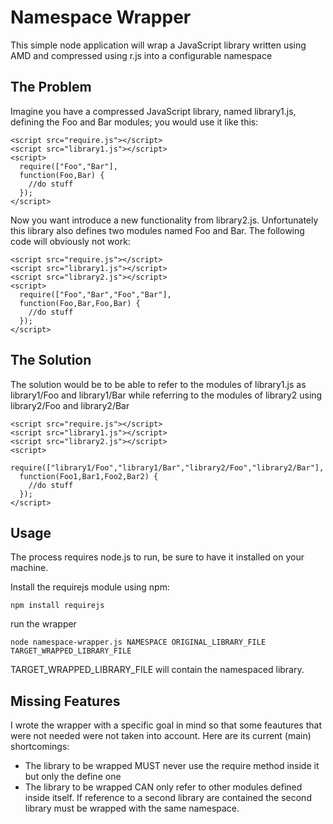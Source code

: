 # Namespace Wrapper #

This simple node application will wrap a JavaScript library written using AMD and compressed using r.js into a configurable namespace

## The Problem ##

Imagine you have a compressed JavaScript library, named library1.js, defining the Foo and Bar modules; you would use it like this:
```
<script src="require.js"></script>
<script src="library1.js"></script>
<script>
  require(["Foo","Bar"],
  function(Foo,Bar) {
    //do stuff
  });
</script>
```

Now you want introduce a new functionality from library2.js. Unfortunately this library also defines two modules named Foo and Bar.
The following code will obviously not work:
```
<script src="require.js"></script>
<script src="library1.js"></script>
<script src="library2.js"></script>
<script>
  require(["Foo","Bar","Foo","Bar"],
  function(Foo,Bar,Foo,Bar) {
    //do stuff
  });
</script>
```

## The Solution ##

The solution would be to be able to refer to the modules of library1.js as library1/Foo and library1/Bar while referring to the modules of library2 using library2/Foo and library2/Bar
```
<script src="require.js"></script>
<script src="library1.js"></script>
<script src="library2.js"></script>
<script>
  require(["library1/Foo","library1/Bar","library2/Foo","library2/Bar"],
  function(Foo1,Bar1,Foo2,Bar2) {
    //do stuff
  });
</script>
```

## Usage ##

The process requires node.js to run, be sure to have it installed on your machine.

Install the requirejs module using npm:
```
npm install requirejs
```

run the wrapper
```
node namespace-wrapper.js NAMESPACE ORIGINAL_LIBRARY_FILE TARGET_WRAPPED_LIBRARY_FILE
```

TARGET_WRAPPED_LIBRARY_FILE will contain the namespaced library.

## Missing Features ##

I wrote the wrapper with a specific goal in mind so that some feautures that were not needed were not taken into account. Here are its current (main) shortcomings:

*    The library to be wrapped MUST never use the require method inside it but only the define one
*    The library to be wrapped CAN only refer to other modules defined inside itself. If reference to a second library are contained the second library must be wrapped with the same namespace.